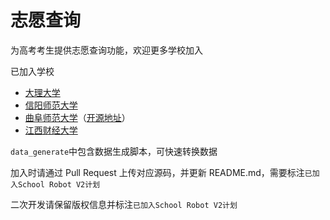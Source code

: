 # 志愿查询

为高考考生提供志愿查询功能，欢迎更多学校加入

已加入学校

- [大理大学](https://act.mcsog.top/info.php)
- [信阳师范大学](https://act.imxbt.cn)
- [曲阜师范大学](https://act.w1ndys.top)（[开源地址](https://github.com/W1ndys/ZhiYuanChaXun)）
- [江西财经大学](https://act.amqyy.cn/)

`data_generate`中包含数据生成脚本，可快速转换数据

加入时请通过 Pull Request 上传对应源码，并更新 README.md，需要标注`已加入School Robot V2计划`

二次开发请保留版权信息并标注`已加入School Robot V2计划`
